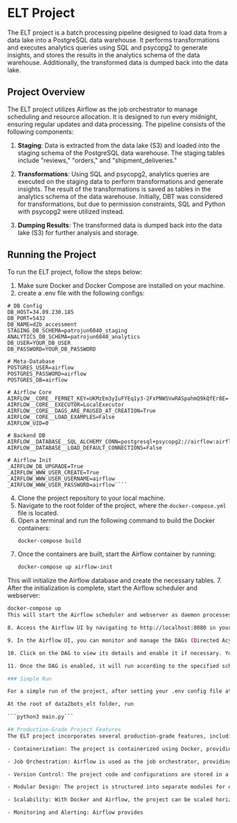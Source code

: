 # ELT Project

The ELT project is a batch processing pipeline designed to load data from a data lake into a PostgreSQL data warehouse. It performs transformations and executes analytics queries using SQL and psycopg2 to generate insights, and stores the results in the analytics schema of the data warehouse. Additionally, the transformed data is dumped back into the data lake.

## Project Overview

The ELT project utilizes Airflow as the job orchestrator to manage scheduling and resource allocation. It is designed to run every midnight, ensuring regular updates and data processing. The pipeline consists of the following components:

1. **Staging**: Data is extracted from the data lake (S3) and loaded into the staging schema of the PostgreSQL data warehouse. The staging tables include "reviews," "orders," and "shipment_deliveries."

2. **Transformations**: Using SQL and psycopg2, analytics queries are executed on the staging data to perform transformations and generate insights. The result of the transformations is saved as tables in the analytics schema of the data warehouse. Initially, DBT was considered for transformations, but due to permission constraints, SQL and Python with psycopg2 were utilized instead.

3. **Dumping Results**: The transformed data is dumped back into the data lake (S3) for further analysis and storage.

## Running the Project

To run the ELT project, follow the steps below:

1. Make sure Docker and Docker Compose are installed on your machine.
2. create a .env file with the following configs:
```
# DB Config
DB_HOST=34.89.230.185 
DB_PORT=5432
DB_NAME=d2b_accessment
STAGING_DB_SCHEMA=patrojun6040_staging
ANALYTICS_DB_SCHEMA=patrojun6040_analytics
DB_USER=YOUR_DB_USER
DB_PASSWORD=YOUR_DB_PASSWORD

# Meta-Database
POSTGRES_USER=airflow
POSTGRES_PASSWORD=airflow
POSTGRES_DB=airflow

# Airflow Core
AIRFLOW__CORE__FERNET_KEY=UKMzEm3yIuFYEq1y3-2FxPNWSVwRASpahmQ9kQfEr8E=
AIRFLOW__CORE__EXECUTOR=LocalExecutor
AIRFLOW__CORE__DAGS_ARE_PAUSED_AT_CREATION=True
AIRFLOW__CORE__LOAD_EXAMPLES=False
AIRFLOW_UID=0

# Backend DB
AIRFLOW__DATABASE__SQL_ALCHEMY_CONN=postgresql+psycopg2://airflow:airflow@postgres/airflow
AIRFLOW__DATABASE__LOAD_DEFAULT_CONNECTIONS=False

# Airflow Init
_AIRFLOW_DB_UPGRADE=True
_AIRFLOW_WWW_USER_CREATE=True
_AIRFLOW_WWW_USER_USERNAME=airflow
_AIRFLOW_WWW_USER_PASSWORD=airflow````
```
4. Clone the project repository to your local machine.
5. Navigate to the root folder of the project, where the `docker-compose.yml` file is located.
6. Open a terminal and run the following command to build the Docker containers:
   ```bash
   docker-compose build
7. Once the containers are built, start the Airflow container by running:
   ```bash
   docker-compose up airflow-init
This will initialize the Airflow database and create the necessary tables.
7. After the initialization is complete, start the Airflow scheduler and webserver:

   ```bash
   docker-compose up
This will start the Airflow scheduler and webserver as daemon processes.

8. Access the Airflow UI by navigating to http://localhost:8080 in your web browser.

9. In the Airflow UI, you can monitor and manage the DAGs (Directed Acyclic Graphs), which represent the workflow of your ELT project. The DAG responsible for the ELT pipeline (***batch_pipeline_dag.py***) should be visible.

10. Click on the DAG to view its details and enable it if necessary. You can also configure the scheduling interval to match your requirements.

11. Once the DAG is enabled, it will run according to the specified schedule, executing the steps of the ELT pipeline.

### Simple Run

For a simple run of the project, after setting your .env config file at the project root, 

At the root of data2bots_elt folder, run

```python3 main.py```

## Production-Grade Project Features
The ELT project incorporates several production-grade features, including:

- Containerization: The project is containerized using Docker, providing a consistent and isolated environment across different systems.

- Job Orchestration: Airflow is used as the job orchestrator, providing a reliable and scalable framework for managing and scheduling the ELT pipeline.

- Version Control: The project code and configurations are stored in a Git repository, enabling version control and collaboration among team members.

- Modular Design: The project is structured into separate modules for different functionalities, such as staging, transformations, and dumping results. This promotes code reusability, maintainability, and ease of testing.

- Scalability: With Docker and Airflow, the project can be scaled horizontally by adding more workers to handle increased data volumes or processing requirements.

- Monitoring and Alerting: Airflow provides






